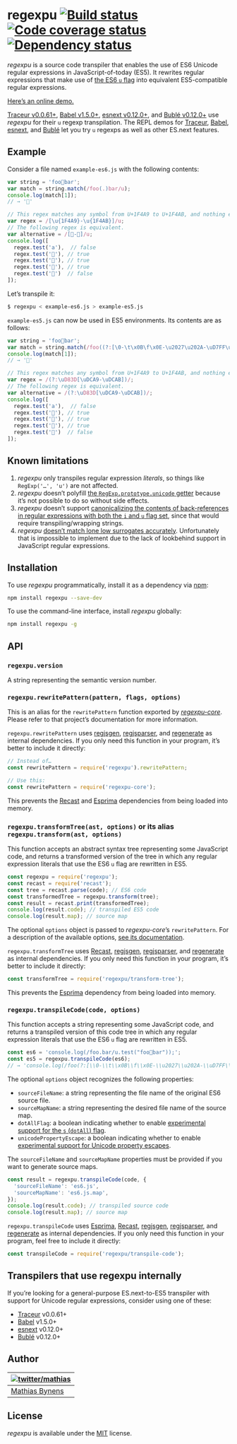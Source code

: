 # regexpu [![Build status](https://travis-ci.org/mathiasbynens/regexpu.svg?branch=master)](https://travis-ci.org/mathiasbynens/regexpu) [![Code coverage status](https://img.shields.io/codecov/c/github/mathiasbynens/regexpu.svg)](https://codecov.io/gh/mathiasbynens/regexpu) [![Dependency status](https://gemnasium.com/mathiasbynens/regexpu.svg)](https://gemnasium.com/mathiasbynens/regexpu)

_regexpu_ is a source code transpiler that enables the use of ES6 Unicode regular expressions in JavaScript-of-today (ES5). It rewrites regular expressions that make use of [the ES6 `u` flag](https://mathiasbynens.be/notes/es6-unicode-regex) into equivalent ES5-compatible regular expressions.

[Here’s an online demo.](https://mothereff.in/regexpu)

[Traceur v0.0.61+](https://github.com/google/traceur-compiler), [Babel v1.5.0+](https://github.com/babel/babel), [esnext v0.12.0+](https://github.com/esnext/esnext), and [Bublé v0.12.0+](https://buble.surge.sh/) use _regexpu_ for their `u` regexp transpilation. The REPL demos for [Traceur](https://google.github.io/traceur-compiler/demo/repl.html#%2F%2F%20Traceur%20now%20uses%20regexpu%20%28https%3A%2F%2Fmths.be%2Fregexpu%29%20to%20transpile%20regular%0A%2F%2F%20expression%20literals%20that%20have%20the%20ES6%20%60u%60%20flag%20set%20into%20equivalent%20ES5.%0A%0A%2F%2F%20Match%20any%20symbol%20from%20U%2B1F4A9%20PILE%20OF%20POO%20to%20U%2B1F4AB%20DIZZY%20SYMBOL.%0Avar%20regex%20%3D%20%2F%5B%F0%9F%92%A9-%F0%9F%92%AB%5D%2Fu%3B%20%2F%2F%20Or%2C%20%60%2F%5Cu%7B1F4A9%7D-%5Cu%7B1F4AB%7D%2Fu%60.%0Aconsole.log%28%0A%20%20regex.test%28'%F0%9F%92%A8'%29%2C%20%2F%2F%20false%0A%20%20regex.test%28'%F0%9F%92%A9'%29%2C%20%2F%2F%20true%0A%20%20regex.test%28'%F0%9F%92%AA'%29%2C%20%2F%2F%20true%0A%20%20regex.test%28'%F0%9F%92%AB'%29%2C%20%2F%2F%20true%0A%20%20regex.test%28'%F0%9F%92%AC'%29%20%20%2F%2F%20false%0A%29%3B%0A%0A%2F%2F%20See%20https%3A%2F%2Fmathiasbynens.be%2Fnotes%2Fes6-unicode-regex%20for%20more%20examples%20and%0A%2F%2F%20info.%0A), [Babel](https://babeljs.io/repl/#?experimental=true&playground=true&evaluate=true&code=%2F%2F%20Babel%20now%20uses%20regexpu%20%28https%3A%2F%2Fmths.be%2Fregexpu%29%20to%20transpile%20regular%0A%2F%2F%20expression%20literals%20that%20have%20the%20ES6%20%60u%60%20flag%20set%20into%20equivalent%20ES5.%0A%0A%2F%2F%20Match%20any%20symbol%20from%20U%2B1F4A9%20PILE%20OF%20POO%20to%20U%2B1F4AB%20DIZZY%20SYMBOL.%0Avar%20regex%20%3D%20%2F%5B%F0%9F%92%A9-%F0%9F%92%AB%5D%2Fu%3B%20%2F%2F%20Or%2C%20%60%2F%5Cu%7B1F4A9%7D-%5Cu%7B1F4AB%7D%2Fu%60.%0Aconsole.log%28%0A%20%20regex.test%28'%F0%9F%92%A8'%29%2C%20%2F%2F%20false%0A%20%20regex.test%28'%F0%9F%92%A9'%29%2C%20%2F%2F%20true%0A%20%20regex.test%28'%F0%9F%92%AA'%29%2C%20%2F%2F%20true%0A%20%20regex.test%28'%F0%9F%92%AB'%29%2C%20%2F%2F%20true%0A%20%20regex.test%28'%F0%9F%92%AC'%29%20%20%2F%2F%20false%0A%29%3B%0A%0A%2F%2F%20See%20https%3A%2F%2Fmathiasbynens.be%2Fnotes%2Fes6-unicode-regex%20for%20more%20examples%20and%0A%2F%2F%20info.%0A), [esnext](https://esnext.github.io/esnext/#%2F%2F%20esnext%20now%20uses%20regexpu%20%28https%3A%2F%2Fmths.be%2Fregexpu%29%20to%20transpile%20regular%0A%2F%2F%20expression%20literals%20that%20have%20the%20ES6%20%60u%60%20flag%20set%20into%20equivalent%20ES5.%0A%0A%2F%2F%20Match%20any%20symbol%20from%20U%2B1F4A9%20PILE%20OF%20POO%20to%20U%2B1F4AB%20DIZZY%20SYMBOL.%0Avar%20regex%20%3D%20%2F%5B%F0%9F%92%A9-%F0%9F%92%AB%5D%2Fu%3B%20%2F%2F%20Or%2C%20%60%2F%5Cu%7B1F4A9%7D-%5Cu%7B1F4AB%7D%2Fu%60.%0Aconsole.log%28%0A%20%20regex.test%28'%F0%9F%92%A8'%29%2C%20%2F%2F%20false%0A%20%20regex.test%28'%F0%9F%92%A9'%29%2C%20%2F%2F%20true%0A%20%20regex.test%28'%F0%9F%92%AA'%29%2C%20%2F%2F%20true%0A%20%20regex.test%28'%F0%9F%92%AB'%29%2C%20%2F%2F%20true%0A%20%20regex.test%28'%F0%9F%92%AC'%29%20%20%2F%2F%20false%0A%29%3B%0A%0A%2F%2F%20See%20https%3A%2F%2Fmathiasbynens.be%2Fnotes%2Fes6-unicode-regex%20for%20more%20examples%20and%0A%2F%2F%20info.%0A), and [Bublé](https://buble.surge.sh/#%2F%2F%20Bubl%C3%A9%20now%20uses%20regexpu%20%28https%3A%2F%2Fmths.be%2Fregexpu%29%20to%20transpile%20regular%0A%2F%2F%20expression%20literals%20that%20have%20the%20ES6%20%60u%60%20flag%20set%20into%20equivalent%20ES5.%0A%0A%2F%2F%20Match%20any%20symbol%20from%20U%2B1F4A9%20PILE%20OF%20POO%20to%20U%2B1F4AB%20DIZZY%20SYMBOL.%0Avar%20regex%20%3D%20%2F%5B%F0%9F%92%A9-%F0%9F%92%AB%5D%2Fu%3B%20%2F%2F%20Or%2C%20%60%2F%5Cu%7B1F4A9%7D-%5Cu%7B1F4AB%7D%2Fu%60.%0Aconsole.log%28%0A%20%20regex.test%28'%F0%9F%92%A8'%29%2C%20%2F%2F%20false%0A%20%20regex.test%28'%F0%9F%92%A9'%29%2C%20%2F%2F%20true%0A%20%20regex.test%28'%F0%9F%92%AA'%29%2C%20%2F%2F%20true%0A%20%20regex.test%28'%F0%9F%92%AB'%29%2C%20%2F%2F%20true%0A%20%20regex.test%28'%F0%9F%92%AC'%29%20%20%2F%2F%20false%0A%29%3B%0A%0A%2F%2F%20See%20https%3A%2F%2Fmathiasbynens.be%2Fnotes%2Fes6-unicode-regex%20for%20more%20examples%0A%2F%2F%20and%20info.%0A) let you try `u` regexps as well as other ES.next features.

## Example

Consider a file named `example-es6.js` with the following contents:

```js
var string = 'foo💩bar';
var match = string.match(/foo(.)bar/u);
console.log(match[1]);
// → '💩'

// This regex matches any symbol from U+1F4A9 to U+1F4AB, and nothing else.
var regex = /[\u{1F4A9}-\u{1F4AB}]/u;
// The following regex is equivalent.
var alternative = /[💩-💫]/u;
console.log([
  regex.test('a'),  // false
  regex.test('💩'), // true
  regex.test('💪'), // true
  regex.test('💫'), // true
  regex.test('💬')  // false
]);
```

Let’s transpile it:

```bash
$ regexpu < example-es6.js > example-es5.js
```

`example-es5.js` can now be used in ES5 environments. Its contents are as follows:

```js
var string = 'foo💩bar';
var match = string.match(/foo((?:[\0-\t\x0B\f\x0E-\u2027\u202A-\uD7FF\uE000-\uFFFF]|[\uD800-\uDBFF][\uDC00-\uDFFF]|[\uD800-\uDBFF](?![\uDC00-\uDFFF])|(?:[^\uD800-\uDBFF]|^)[\uDC00-\uDFFF]))bar/);
console.log(match[1]);
// → '💩'

// This regex matches any symbol from U+1F4A9 to U+1F4AB, and nothing else.
var regex = /(?:\uD83D[\uDCA9-\uDCAB])/;
// The following regex is equivalent.
var alternative = /(?:\uD83D[\uDCA9-\uDCAB])/;
console.log([
  regex.test('a'),  // false
  regex.test('💩'), // true
  regex.test('💪'), // true
  regex.test('💫'), // true
  regex.test('💬')  // false
]);
```

## Known limitations

1. _regexpu_ only transpiles regular expression _literals_, so things like `RegExp('…', 'u')` are not affected.
2. _regexpu_ doesn’t polyfill [the `RegExp.prototype.unicode` getter](https://mths.be/es6#sec-get-regexp.prototype.unicode) because it’s not possible to do so without side effects.
3. _regexpu_ doesn’t support [canonicalizing the contents of back-references in regular expressions with both the `i` and `u` flag set](https://github.com/mathiasbynens/regexpu/issues/4), since that would require transpiling/wrapping strings.
4. _regexpu_ [doesn’t match lone low surrogates accurately](https://github.com/mathiasbynens/regexpu/issues/17). Unfortunately that is impossible to implement due to the lack of lookbehind support in JavaScript regular expressions.

## Installation

To use _regexpu_ programmatically, install it as a dependency via [npm](https://www.npmjs.com/):

```bash
npm install regexpu --save-dev
```

To use the command-line interface, install _regexpu_ globally:

```bash
npm install regexpu -g
```

## API

### `regexpu.version`

A string representing the semantic version number.

### `regexpu.rewritePattern(pattern, flags, options)`

This is an alias for the `rewritePattern` function exported by [_regexpu-core_](https://github.com/mathiasbynens/regexpu-core). Please refer to that project’s documentation for more information.

`regexpu.rewritePattern` uses [regjsgen](https://github.com/d10/regjsgen), [regjsparser](https://github.com/jviereck/regjsparser), and [regenerate](https://github.com/mathiasbynens/regenerate) as internal dependencies. If you only need this function in your program, it’s better to include it directly:

```js
// Instead of…
const rewritePattern = require('regexpu').rewritePattern;

// Use this:
const rewritePattern = require('regexpu-core');
```

This prevents the [Recast](https://github.com/benjamn/recast) and [Esprima](https://github.com/ariya/esprima) dependencies from being loaded into memory.

### `regexpu.transformTree(ast, options)` or its alias `regexpu.transform(ast, options)`

This function accepts an abstract syntax tree representing some JavaScript code, and returns a transformed version of the tree in which any regular expression literals that use the ES6 `u` flag are rewritten in ES5.

```js
const regexpu = require('regexpu');
const recast = require('recast');
const tree = recast.parse(code); // ES6 code
const transformedTree = regexpu.transform(tree);
const result = recast.print(transformedTree);
console.log(result.code); // transpiled ES5 code
console.log(result.map); // source map
```

The optional `options` object is passed to _regexpu-core_’s `rewritePattern`. For a description of the available options, [see its documentation](https://github.com/mathiasbynens/regexpu-core#rewritepatternpattern-flags-options).

`regexpu.transformTree` uses [Recast](https://github.com/benjamn/recast), [regjsgen](https://github.com/d10/regjsgen), [regjsparser](https://github.com/jviereck/regjsparser), and [regenerate](https://github.com/mathiasbynens/regenerate) as internal dependencies. If you only need this function in your program, it’s better to include it directly:

```js
const transformTree = require('regexpu/transform-tree');
```

This prevents the [Esprima](https://github.com/ariya/esprima) dependency from being loaded into memory.

### `regexpu.transpileCode(code, options)`

This function accepts a string representing some JavaScript code, and returns a transpiled version of this code tree in which any regular expression literals that use the ES6 `u` flag are rewritten in ES5.

```js
const es6 = 'console.log(/foo.bar/u.test("foo💩bar"));';
const es5 = regexpu.transpileCode(es6);
// → 'console.log(/foo(?:[\\0-\\t\\x0B\\f\\x0E-\\u2027\\u202A-\\uD7FF\\uDC00-\\uFFFF]|[\\uD800-\\uDBFF][\\uDC00-\\uDFFF]|[\\uD800-\\uDBFF])bar/.test("foo💩bar"));'
```

The optional `options` object recognizes the following properties:

* `sourceFileName`: a string representing the file name of the original ES6 source file.
* `sourceMapName`: a string representing the desired file name of the source map.
* `dotAllFlag`: a boolean indicating whether to enable [experimental support for the `s` (`dotAll`) flag](https://github.com/mathiasbynens/es-regexp-dotall-flag).
* `unicodePropertyEscape`: a boolean indicating whether to enable [experimental support for Unicode property escapes](https://github.com/mathiasbynens/regexpu-core/blob/master/property-escapes.md).

The `sourceFileName` and `sourceMapName` properties must be provided if you want to generate source maps.

```js
const result = regexpu.transpileCode(code, {
  'sourceFileName': 'es6.js',
  'sourceMapName': 'es6.js.map',
});
console.log(result.code); // transpiled source code
console.log(result.map); // source map
```

`regexpu.transpileCode` uses [Esprima](https://github.com/ariya/esprima), [Recast](https://github.com/benjamn/recast), [regjsgen](https://github.com/d10/regjsgen), [regjsparser](https://github.com/jviereck/regjsparser), and [regenerate](https://github.com/mathiasbynens/regenerate) as internal dependencies. If you only need this function in your program, feel free to include it directly:

```js
const transpileCode = require('regexpu/transpile-code');
```

## Transpilers that use regexpu internally

If you’re looking for a general-purpose ES.next-to-ES5 transpiler with support for Unicode regular expressions, consider using one of these:

* [Traceur](https://github.com/google/traceur-compiler) v0.0.61+
* [Babel](https://github.com/babel/babel) v1.5.0+
* [esnext](https://github.com/esnext/esnext) v0.12.0+
* [Bublé](https://gitlab.com/Rich-Harris/buble) v0.12.0+

## Author

| [![twitter/mathias](https://gravatar.com/avatar/24e08a9ea84deb17ae121074d0f17125?s=70)](https://twitter.com/mathias "Follow @mathias on Twitter") |
|---|
| [Mathias Bynens](https://mathiasbynens.be/) |

## License

_regexpu_ is available under the [MIT](https://mths.be/mit) license.
